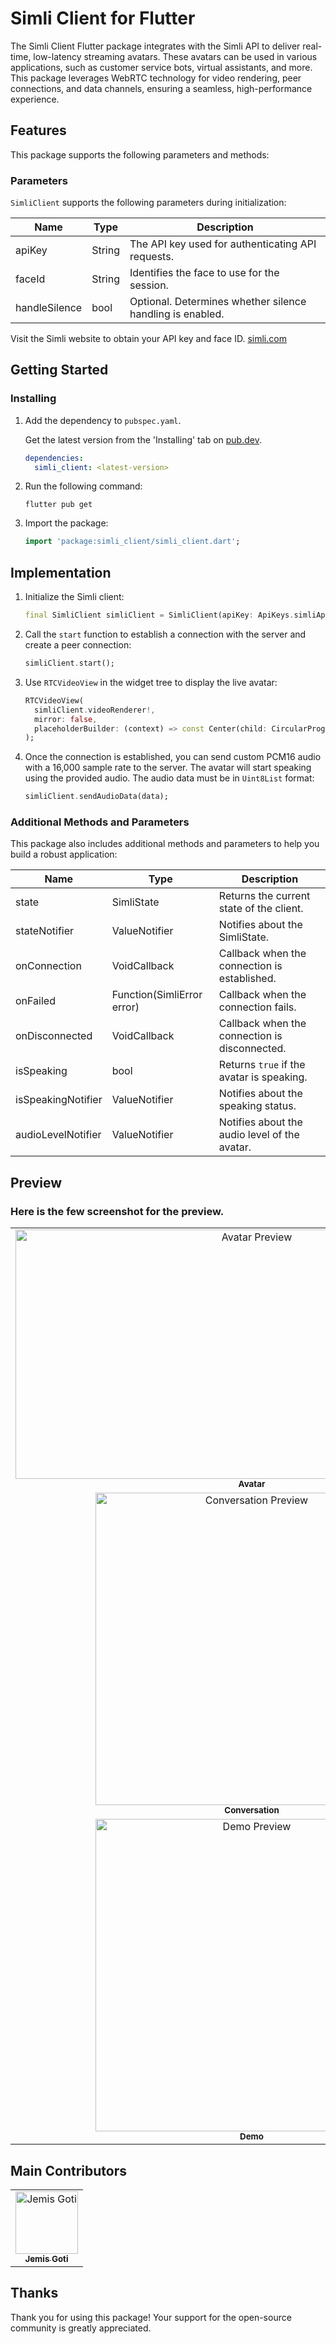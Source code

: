 
# Simli Client for Flutter

The Simli Client Flutter package integrates with the Simli API to deliver real-time, low-latency streaming avatars. These avatars can be used in various applications, such as customer service bots, virtual assistants, and more. This package leverages WebRTC technology for video rendering, peer connections, and data channels, ensuring a seamless, high-performance experience.

## Features

This package supports the following parameters and methods:

### Parameters

`SimliClient` supports the following parameters during initialization:

| Name          | Type   | Description                                                    |
| ------------- | ------ | -------------------------------------------------------------- |
| apiKey        | String | The API key used for authenticating API requests.              |
| faceId        | String | Identifies the face to use for the session.                    |
| handleSilence | bool   | Optional. Determines whether silence handling is enabled.       |

Visit the Simli website to obtain your API key and face ID. [simli.com](https://www.simli.com/)

## Getting Started

### Installing

1. Add the dependency to `pubspec.yaml`.

   Get the latest version from the 'Installing' tab
   on [pub.dev](https://pub.dev/packages/simli_client/install).

   ```yaml
   dependencies:
     simli_client: <latest-version>
   ```

2. Run the following command:

   ```shell
   flutter pub get
   ```

3. Import the package:

   ```dart
   import 'package:simli_client/simli_client.dart';
   ```

## Implementation

1. Initialize the Simli client:

   ```dart
   final SimliClient simliClient = SimliClient(apiKey: ApiKeys.simliApiKey, faceId: faceId);
   ```

2. Call the `start` function to establish a connection with the server and create a peer connection:

   ```dart
   simliClient.start();
   ```

3. Use `RTCVideoView` in the widget tree to display the live avatar:

   ```dart
   RTCVideoView(
     simliClient.videoRenderer!,
     mirror: false,
     placeholderBuilder: (context) => const Center(child: CircularProgressIndicator()),
   );
   ```

4. Once the connection is established, you can send custom PCM16 audio with a 16,000 sample rate to the server. The avatar will start speaking using the provided audio. The audio data must be in `Uint8List` format:

   ```dart
   simliClient.sendAudioData(data);
   ```

### Additional Methods and Parameters

This package also includes additional methods and parameters to help you build a robust application:

| Name               | Type                       | Description                                  |
| ------------------ | -------------------------- | -------------------------------------------- |
| state              | SimliState                 | Returns the current state of the client.     |
| stateNotifier      | ValueNotifier<SimliState>  | Notifies about the SimliState.               |
| onConnection       | VoidCallback               | Callback when the connection is established. |
| onFailed           | Function(SimliError error) | Callback when the connection fails.          |
| onDisconnected     | VoidCallback               | Callback when the connection is disconnected.|
| isSpeaking         | bool                       | Returns `true` if the avatar is speaking.    |
| isSpeakingNotifier | ValueNotifier<bool>        | Notifies about the speaking status.          |
| audioLevelNotifier | ValueNotifier<double>      | Notifies about the audio level of the avatar.|

## Preview

### Here is the few screenshot for the preview.


<table>
  <tr>
    <td align="center"><img src="https://raw.githubusercontent.com/jemisgoti/simli_flutter_client/master/preview/1.png" height="399" width="756" alt="Avatar Preview"/><br /><sub><b>Avatar</b></sub></td>
  </tr>
  <tr>
    <td align="center"><img src="https://raw.githubusercontent.com/jemisgoti/simli_flutter_client/master/preview/2.png" height="500px" alt="Conversation Preview"/><br /><sub><b>Conversation</b></sub></td>
  </tr>
  <tr>
    <td align="center"><img src="https://raw.githubusercontent.com/jemisgoti/simli_flutter_client/master/preview/1.gif" height="500px" alt="Demo Preview"/><br /><sub><b>Demo</b></sub></td>
  </tr>
</table>

## Main Contributors

<table>
  <tr>
    <td align="center"><a href="https://github.com/jemisgoti"><img src="https://avatars.githubusercontent.com/u/46031164" width="100px;" height="100px;" alt="Jemis Goti"/><br /><sub><b>Jemis Goti</b></sub></a></td>
  </tr>
</table>

## Thanks

Thank you for using this package! Your support for the open-source community is greatly appreciated.
